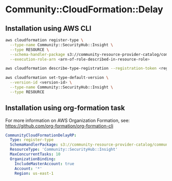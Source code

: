 # Community::CloudFormation::Delay

## Installation using AWS CLI
``` bash
aws cloudformation register-type \
  --type-name Community::SecurityHub::Insight \
  --type RESOURCE \
  --schema-handler-package s3://community-resource-provider-catalog/community-securityhub-insight-0.1.2.zip \
  --execution-role-arn <arn-of-role-described-in-resource-role>

aws cloudformation describe-type-registration --registration-token <registration-token> 

aws cloudformation set-type-default-version \
  --version-id <version-id> \
  --type-name Community::SecurityHub::Insight \
  --type RESOURCE
```

## Installation using org-formation task
For more information on AWS Organization Formation, see: https://github.com/org-formation/org-formation-cli

``` yaml
CommunityCloudFormationDelayRP:
  Type: register-type
  SchemaHandlerPackage: s3://community-resource-provider-catalog/community-securityhub-insight-0.1.2.zip
  ResourceType: 'Community::SecurityHub::Insight'
  MaxConcurrentTasks: 10
  OrganizationBinding:
    IncludeMasterAccount: true
    Account: '*'
    Region: us-east-1
```